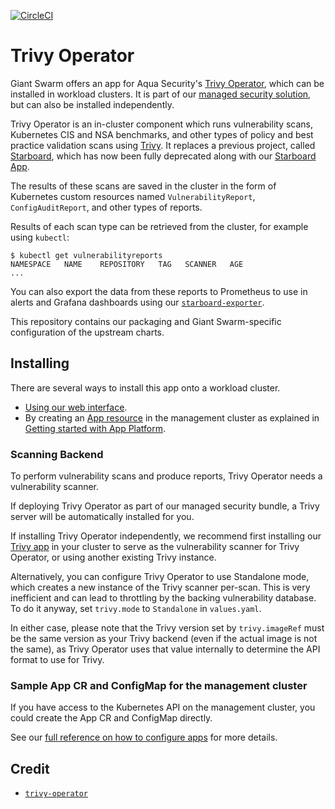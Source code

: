 [![CircleCI](https://circleci.com/gh/giantswarm/trivy-operator-app.svg?style=shield)](https://circleci.com/gh/giantswarm/trivy-operator-app)

# Trivy Operator

Giant Swarm offers an app for Aqua Security's [Trivy Operator][trivy-operator-upstream], which can be installed in workload clusters. It is part of our [managed security solution][managed-security], but can also be installed independently.

Trivy Operator is an in-cluster component which runs vulnerability scans, Kubernetes CIS and NSA benchmarks, and other types of policy and best practice validation scans using [Trivy][trivy-aqua]. It replaces a previous project, called [Starboard][starboard], which has now been fully deprecated along with our [Starboard App][starboard-app].

The results of these scans are saved in the cluster in the form of Kubernetes custom resources named `VulnerabilityReport`, `ConfigAuditReport`, and other types of reports.

Results of each scan type can be retrieved from the cluster, for example using `kubectl`:

```shell
$ kubectl get vulnerabilityreports
NAMESPACE   NAME    REPOSITORY   TAG   SCANNER   AGE
...
```

You can also export the data from these reports to Prometheus to use in alerts and Grafana dashboards using our [`starboard-exporter`][starboard-exporter].

This repository contains our packaging and Giant Swarm-specific configuration of the upstream charts.

## Installing

There are several ways to install this app onto a workload cluster.

- [Using our web interface][app-ui].
- By creating an [App resource][app-crd] in the management cluster as explained in [Getting started with App Platform][app-getting-started].

### Scanning Backend

To perform vulnerability scans and produce reports, Trivy Operator needs a vulnerability scanner.

If deploying Trivy Operator as part of our managed security bundle, a Trivy server will be automatically installed for you.

If installing Trivy Operator independently, we recommend first installing our [Trivy app][trivy-app] in your cluster to serve as the vulnerability scanner for Trivy Operator, or using another existing Trivy instance.

Alternatively, you can configure Trivy Operator to use Standalone mode, which creates a new instance of the Trivy scanner per-scan. This is very inefficient and can lead to throttling by the backing vulnerability database. To do it anyway, set `trivy.mode` to `Standalone` in `values.yaml`.

In either case, please note that the Trivy version set by `trivy.imageRef` must be the same version as your Trivy backend (even if the actual image is not the same), as Trivy Operator uses that value internally to determine the API format to use for Trivy.

### Sample App CR and ConfigMap for the management cluster

If you have access to the Kubernetes API on the management cluster, you could create
the App CR and ConfigMap directly.

See our [full reference on how to configure apps][app-config] for more details.

## Credit

- [`trivy-operator`][trivy-operator-upstream]

[app-config]: https://docs.giantswarm.io/app-platform/app-configuration/
[app-crd]: https://docs.giantswarm.io/ui-api/management-api/crd/apps.application.giantswarm.io/
[app-getting-started]: https://docs.giantswarm.io/app-platform/getting-started/
[app-ui]: https://docs.giantswarm.io/ui-api/web/app-platform/#installing-an-app
[managed-security]: https://docs.giantswarm.io/app-platform/apps/security/
[starboard]: https://github.com/aquasecurity/starboard
[starboard-app]: https://github.com/giantswarm/starboard-app
[starboard-exporter]: https://github.com/giantswarm/starboard-exporter
[trivy-app]: https://github.com/giantswarm/trivy-app/
[trivy-aqua]: https://github.com/aquasecurity/trivy
[trivy-operator-upstream]: https://github.com/aquasecurity/trivy-operator
